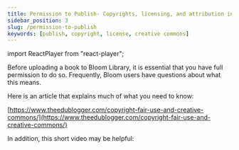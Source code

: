 ```yaml
---
title: Permission to Publish- Copyrights, licensing, and attribution in Bloom Library
sidebar_position: 3
slug: /permission-to-publish
keywords: [publish, copyright, license, creative commons]
---
```


import ReactPlayer from "react-player";

Before uploading a book to Bloom Library, it is essential that you have full permission to do so. Frequently, Bloom users have questions about what this means. 


Here is an article that explains much of what you need to know:


[https://www.theedublogger.com/copyright-fair-use-and-creative-commons/](https://www.theedublogger.com/copyright-fair-use-and-creative-commons/)


In addition, this short video may be helpful:


<ReactPlayer controls url="https://youtu.be/nHg9uiw3DQg" />


